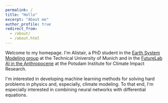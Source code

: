 ```yaml
---
permalink: /
title: "Hello"
excerpt: "About me"
author_profile: true
redirect_from: 
  - /about/
  - /about.html
---
```


Welcome to my homepage.
I'm Alistair, a PhD student in the [Earth System Modeling group](https://www.asg.ed.tum.de/en/esm/home/) at the Technical University of Munich and in the [FutureLab AI in the Anthropocene](https://www.pik-potsdam.de/en/institute/futurelabs/artificial-intelligence-in-the-anthropocene/) at the Potsdam Institute for Climate Impact Research.

I'm interested in developing machine learning methods for solving hard problems in physics and, especially, climate modeling.
To that end, I'm especially interested in combining neural networks with differential equations.
